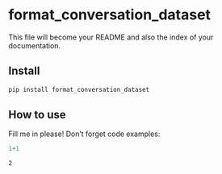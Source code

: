 # format_conversation_dataset


<!-- WARNING: THIS FILE WAS AUTOGENERATED! DO NOT EDIT! -->

This file will become your README and also the index of your
documentation.

## Install

``` sh
pip install format_conversation_dataset
```

## How to use

Fill me in please! Don’t forget code examples:

``` python
1+1
```

    2
